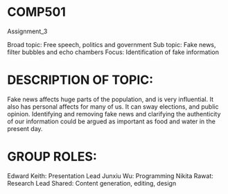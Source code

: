 # COMP501

Assignment_3

Broad topic: Free speech, politics and government
Sub topic: Fake news, filter bubbles and echo chambers
Focus: Identification of fake information

# DESCRIPTION OF TOPIC:
Fake news affects huge parts of the population, and is very influential. It also has personal affects for many of us. It can sway elections, and public opinion. Identifying and removing fake news and clarifying the authenticity of our information could be argued as important as food and water in the present day. 

# GROUP ROLES:

Edward Keith: Presentation Lead
Junxiu Wu: Programming
Nikita Rawat: Research Lead
Shared: Content generation, editing, design
